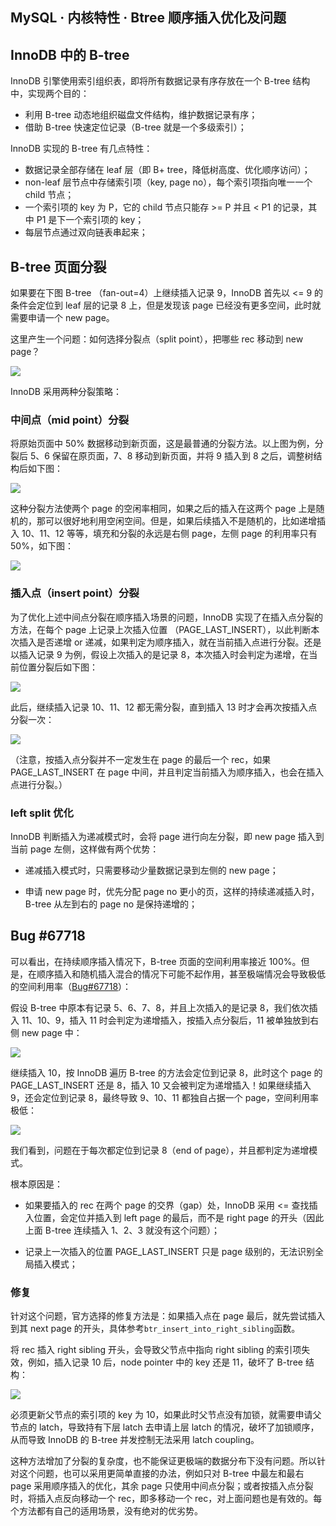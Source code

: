 ## MySQL · 内核特性 · Btree 顺序插入优化及问题


    
## InnoDB 中的 B-tree


InnoDB 引擎使用索引组织表，即将所有数据记录有序存放在一个 B-tree 结构中，实现两个目的：  


* 利用 B-tree 动态地组织磁盘文件结构，维护数据记录有序；
* 借助 B-tree 快速定位记录（B-tree 就是一个多级索引）；



InnoDB 实现的 B-tree 有几点特性：  


* 数据记录全部存储在 leaf 层（即 B+ tree，降低树高度、优化顺序访问）；
* non-leaf 层节点中存储索引项（key, page no），每个索引项指向唯一一个 child 节点；
* 一个索引项的 key 为 P，它的 child 节点只能存 >= P 并且 < P1 的记录，其中 P1 是下一个索引项的 key；
* 每层节点通过双向链表串起来；


## B-tree 页面分裂


如果要在下图 B-tree （fan-out=4）上继续插入记录 9，InnoDB 首先以 <= 9 的条件会定位到 leaf 层的记录 8 上，但是发现该 page 已经没有更多空间，此时就需要申请一个 new page。  


这里产生一个问题：如何选择分裂点（split point），把哪些 rec 移动到 new page？  


![][0]  


InnoDB 采用两种分裂策略：  

### 中间点（mid point）分裂


将原始页面中 50% 数据移动到新页面，这是最普通的分裂方法。以上图为例，分裂后 5、6 保留在原页面，7、8 移动到新页面，并将 9 插入到 8 之后，调整树结构后如下图：  


![][1]  


这种分裂方法使两个 page 的空闲率相同，如果之后的插入在这两个 page 上是随机的，那可以很好地利用空闲空间。但是，如果后续插入不是随机的，比如递增插入 10、11、12 等等，填充和分裂的永远是右侧 page，左侧 page 的利用率只有 50%，如下图：  


![][2]  

### 插入点（insert point）分裂


为了优化上述中间点分裂在顺序插入场景的问题，InnoDB 实现了在插入点分裂的方法，在每个 page 上记录上次插入位置 （PAGE_LAST_INSERT），以此判断本次插入是否递增 or 递减，如果判定为顺序插入，就在当前插入点进行分裂。还是以插入记录 9 为例，假设上次插入的是记录 8，本次插入时会判定为递增，在当前位置分裂后如下图：  


![][3]  


此后，继续插入记录 10、11、12 都无需分裂，直到插入 13 时才会再次按插入点分裂一次：  


![][4]  


（注意，按插入点分裂并不一定发生在 page 的最后一个 rec，如果 PAGE_LAST_INSERT 在 page 中间，并且判定当前插入为顺序插入，也会在插入点进行分裂。）  

### left split 优化


InnoDB 判断插入为递减模式时，会将 page 进行向左分裂，即 new page 插入到当前 page 左侧，这样做有两个优势：  


* 递减插入模式时，只需要移动少量数据记录到左侧的 new page；  

  
* 申请 new page 时，优先分配 page no 更小的页，这样的持续递减插入时，B-tree 从左到右的 page no 是保持递增的；  


## Bug #67718


可以看出，在持续顺序插入情况下，B-tree 页面的空间利用率接近 100%。但是，在顺序插入和随机插入混合的情况下可能不起作用，甚至极端情况会导致极低的空间利用率（[Bug#67718][8]）：  


假设 B-tree 中原本有记录 5、6、7、8，并且上次插入的是记录 8，我们依次插入 11、10、9，插入 11 时会判定为递增插入，按插入点分裂后，11 被单独放到右侧 new page 中：  


![][5]  


继续插入 10，按 InnoDB 遍历 B-tree 的方法会定位到记录 8，此时这个 page 的 PAGE_LAST_INSERT 还是 8，插入 10 又会被判定为递增插入！如果继续插入 9，还会定位到记录 8，最终导致 9、10、11 都独自占据一个 page，空间利用率极低：  


![][6]  


我们看到，问题在于每次都定位到记录 8（end of page），并且都判定为递增模式。  


根本原因是：  


* 如果要插入的 rec 在两个 page 的交界（gap）处，InnoDB 采用 <= 查找插入位置，会定位并插入到 left page 的最后，而不是 right page 的开头（因此上面 B-tree 连续插入 1、2、3 就没有这个问题）；  

  
* 记录上一次插入的位置 PAGE_LAST_INSERT 只是 page 级别的，无法识别全局插入模式；  


### 修复


针对这个问题，官方选择的修复方法是：如果插入点在 page 最后，就先尝试插入到其 next page 的开头，具体参考`btr_insert_into_right_sibling`函数。  


将 rec 插入 right sibling 开头，会导致父节点中指向 right sibling 的索引项失效，例如，插入记录 10 后，node pointer 中的 key 还是 11，破坏了 B-tree 结构：  


![][7]  


必须更新父节点的索引项的 key 为 10，如果此时父节点没有加锁，就需要申请父节点的 latch，导致持有下层 latch 去申请上层 latch 的情况，破坏了加锁顺序，从而导致 InnoDB 的 B-tree 并发控制无法采用 latch coupling。  


这种方法增加了分裂的复杂度，也不能保证更极端的数据分布下没有问题。所以针对这个问题，也可以采用更简单直接的办法，例如只对 B-tree 中最左和最右 page 采用顺序插入的优化，其余 page 只使用中间点分裂；或者按插入点分裂时，将插入点反向移动一个 rec，即多移动一个 rec，对上面问题也是有效的。每个方法都有自己的适用场景，没有绝对的优劣势。  


[8]: https://bugs.mysql.com/bug.php?id=67718
[0]: http://mysql.taobao.org/monthly/pic/202106/btree-pic/image-20210705104807777.png
[1]: http://mysql.taobao.org/monthly/pic/202106/btree-pic/image-20210705104942951.png
[2]: http://mysql.taobao.org/monthly/pic/202106/btree-pic/image-20210705105006993.png
[3]: http://mysql.taobao.org/monthly/pic/202106/btree-pic/image-20210705105158872.png
[4]: http://mysql.taobao.org/monthly/pic/202106/btree-pic/image-20210705105238631.png
[5]: http://mysql.taobao.org/monthly/pic/202106/btree-pic/image-20210705105416171.png
[6]: http://mysql.taobao.org/monthly/pic/202106/btree-pic/image-20210705105459939.png
[7]: http://mysql.taobao.org/monthly/pic/202106/btree-pic/image-20210705105526463.png